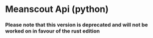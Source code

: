 # Meanscout Api (python)
### Please note that this version is deprecated and will not be worked on in favour of the rust edition


